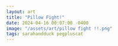 ```yaml
---
layout: art
title: "Pillow Fight!"
date: 2024-04-16 00:07:00 -0400
image: "/assets/art/pillow fight !!.png"
tags: sarahandduck pegpluscat
---
```


